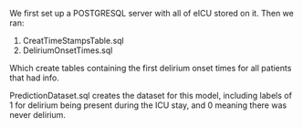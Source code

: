 
We first set up a POSTGRESQL server with all of eICU stored on it. Then we ran:

1. CreatTimeStampsTable.sql
2. DeliriumOnsetTimes.sql

Which create tables containing the first delirium onset times for all patients that had info. 

PredictionDataset.sql creates the dataset for this model, including labels of 1 for delirium being present during the ICU stay, and 0 meaning there was never delirium. 
